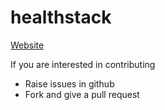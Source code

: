 # healthstack

[Website](https://developers.ispirt.in/#/?id=healthstack)

If you are interested in contributing

- Raise issues in github
- Fork and give a pull request